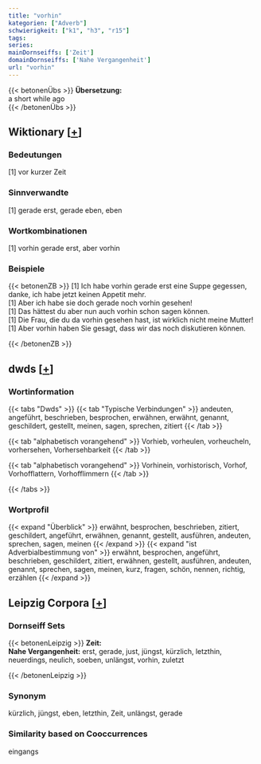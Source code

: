 ```yaml
---
title: "vorhin"
kategorien: ["Adverb"]
schwierigkeit: ["k1", "h3", "r15"]
tags:
series:
mainDornseiffs: ['Zeit']
domainDornseiffs: ['Nahe Vergangenheit']
url: "vorhin"
---
```


{{< betonenÜbs >}}
**Übersetzung:**  
a short while ago  
{{< /betonenÜbs >}}

## Wiktionary [[+](https://de.wiktionary.org/wiki/vorhin)]

### Bedeutungen
[1] vor kurzer Zeit  

### Sinnverwandte
[1] gerade erst, gerade eben, eben  

### Wortkombinationen
[1] vorhin gerade erst, aber vorhin  

### Beispiele
{{< betonenZB >}}
[1] Ich habe vorhin gerade erst eine Suppe gegessen, danke, ich habe jetzt keinen Appetit mehr.  
[1] Aber ich habe sie doch gerade noch vorhin gesehen!  
[1] Das hättest du aber nun auch vorhin schon sagen können.  
[1] Die Frau, die du da vorhin gesehen hast, ist wirklich nicht meine Mutter!  
[1] Aber vorhin haben Sie gesagt, dass wir das noch diskutieren können.  

{{< /betonenZB >}}


## dwds [[+](https://www.dwds.de/wb/vorhin)]

### Wortinformation
{{< tabs "Dwds" >}}
{{< tab "Typische Verbindungen" >}}
andeuten, angeführt, beschrieben, besprochen, erwähnen, erwähnt, genannt, geschildert, gestellt, meinen, sagen, sprechen, zitiert
{{< /tab >}}

{{< tab "alphabetisch vorangehend" >}}
Vorhieb, vorheulen, vorheucheln, vorhersehen, Vorhersehbarkeit
{{< /tab >}}

{{< tab "alphabetisch vorangehend" >}}
Vorhinein, vorhistorisch, Vorhof, Vorhofflattern, Vorhofflimmern
{{< /tab >}}

{{< /tabs >}}

### Wortprofil
{{< expand "Überblick" >}} erwähnt, besprochen, beschrieben, zitiert, geschildert, angeführt, erwähnen, genannt, gestellt, ausführen, andeuten, sprechen, sagen, meinen {{< /expand >}}
{{< expand "ist Adverbialbestimmung von" >}} erwähnt, besprochen, angeführt, beschrieben, geschildert, zitiert, erwähnen, gestellt, ausführen, andeuten, genannt, sprechen, sagen, meinen, kurz, fragen, schön, nennen, richtig, erzählen {{< /expand >}}

## Leipzig Corpora [[+](https://corpora.uni-leipzig.de/en/res?word=vorhin&corpusId=deu_newscrawl-public_2018)]

### Dornseiff Sets
{{< betonenLeipzig >}}
**Zeit:**  
**Nahe Vergangenheit:** erst, gerade, just, jüngst, kürzlich, letzthin, neuerdings, neulich, soeben, unlängst, vorhin, zuletzt  

{{< /betonenLeipzig >}}

### Synonym
kürzlich, jüngst, eben, letzthin, Zeit, unlängst, gerade


### Similarity based on Cooccurrences
eingangs

